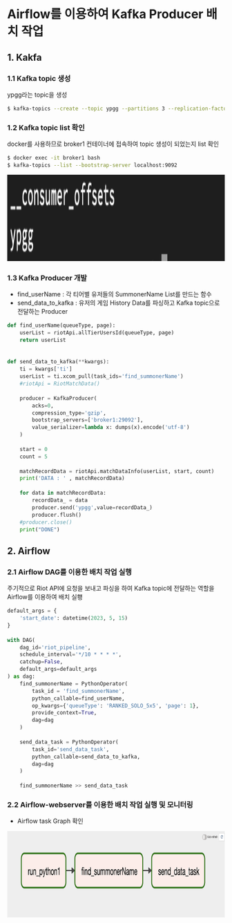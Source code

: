 # Airflow를 이용하여 Kafka Producer 배치 작업
## 1. Kakfa
### 1.1 Kafka topic 생성
ypgg라는 topic을 생성
```bash
$ kafka-topics --create --topic ypgg --partitions 3 --replication-factor 3  --bootstrap-server broker1:29092
```
### 1.2 Kafka topic list 확인
docker를 사용하므로 broker1 컨테이너에 접속하여 topic 생성이 되었는지 list 확인
```bash
$ docker exec -it broker1 bash
$ kafka-topics --list --bootstrap-server localhost:9092
```
<p align="left">
<img src="../Images/topic_list.png" alt="이미지" width="600" height="200">
</p>

### 1.3 Kafka Producer 개발
- find_userName : 각 티어별 유저들의 SummonerName List를 만드는 함수
- send_data_to_kafka : 유저의 게임 History Data를 파싱하고 Kafka topic으로 전달하는 Producer
```python
def find_userName(queueType, page):
    userList = riotApi.allTierUsersId(queueType, page)
    return userList


def send_data_to_kafka(**kwargs):
    ti = kwargs['ti']
    userList = ti.xcom_pull(task_ids='find_summonerName')
    #riotApi = RiotMatchData()
    
    producer = KafkaProducer(
        acks=0, 
        compression_type='gzip', 
        bootstrap_servers=['broker1:29092'], 
        value_serializer=lambda x: dumps(x).encode('utf-8')
    )
    
    start = 0
    count = 5
    
    matchRecordData = riotApi.matchDataInfo(userList, start, count)
    print('DATA : ' , matchRecordData)
    
    for data in matchRecordData:  
        recordData_ = data
        producer.send('ypgg',value=recordData_)
        producer.flush()
    #producer.close()
    print("DONE")
```
## 2. Airflow
### 2.1 Airflow DAG를 이용한 배치 작업 실행
주기적으로 Riot API에 요청을 보내고 파싱을 하여 Kafka topic에 전달하는 역할을 Airflow를 이용하여 배치 실횅
```python
default_args = {
    'start_date': datetime(2023, 5, 15)
}
    
with DAG(
    dag_id='riot_pipeline',
    schedule_interval='*/10 * * * *',
    catchup=False,
    default_args=default_args
) as dag:    
    find_summonerName = PythonOperator(
        task_id = 'find_summonerName',
        python_callable=find_userName,
        op_kwargs={'queueType': 'RANKED_SOLO_5x5', 'page': 1},
        provide_context=True,
        dag=dag
    )
    
    send_data_task = PythonOperator(
        task_id='send_data_task',
        python_callable=send_data_to_kafka,
        dag=dag
    )
    
    find_summonerName >> send_data_task
```

### 2.2 Airflow-webserver를 이용한 배치 작업 실행 및 모니터링
- Airflow task Graph 확인
<p align="left">
<img src="../Images/airflow_graph.png" alt="이미지" width="800" height="200">
</p>
